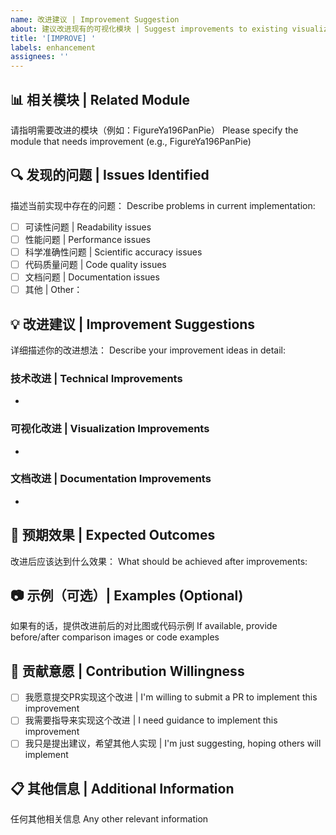 ```yaml
---
name: 改进建议 | Improvement Suggestion
about: 建议改进现有的可视化模块 | Suggest improvements to existing visualization modules
title: '[IMPROVE] '
labels: enhancement
assignees: ''
---
```

 
## 📊 相关模块 | Related Module
请指明需要改进的模块（例如：FigureYa196PanPie）
Please specify the module that needs improvement (e.g., FigureYa196PanPie)
 
## 🔍 发现的问题 | Issues Identified
描述当前实现中存在的问题：
Describe problems in current implementation:
 
- [ ] 可读性问题 | Readability issues
- [ ] 性能问题 | Performance issues  
- [ ] 科学准确性问题 | Scientific accuracy issues
- [ ] 代码质量问题 | Code quality issues
- [ ] 文档问题 | Documentation issues
- [ ] 其他 | Other：
 
## 💡 改进建议 | Improvement Suggestions
详细描述你的改进想法：
Describe your improvement ideas in detail:
 
### 技术改进 | Technical Improvements
- 
 
### 可视化改进 | Visualization Improvements
- 
 
### 文档改进 | Documentation Improvements
- 
 
## 🎯 预期效果 | Expected Outcomes
改进后应该达到什么效果：
What should be achieved after improvements:
 
## 📷 示例（可选）| Examples (Optional)
如果有的话，提供改进前后的对比图或代码示例
If available, provide before/after comparison images or code examples
 
## 🤝 贡献意愿 | Contribution Willingness
- [ ] 我愿意提交PR实现这个改进 | I'm willing to submit a PR to implement this improvement
- [ ] 我需要指导来实现这个改进 | I need guidance to implement this improvement
- [ ] 我只是提出建议，希望其他人实现 | I'm just suggesting, hoping others will implement
 
## 📋 其他信息 | Additional Information
任何其他相关信息
Any other relevant information
